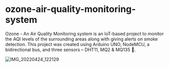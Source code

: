 # ozone-air-quality-monitoring-system
Ozone - An Air Quality Monitoring system is an IoT-based project to monitor the AQI levels of the surrounding areas along with giving alerts on smoke detection. This project was created using Arduino UNO, NodeMCU, a bidirectional bus, and three sensors – DHT11, MQ2 & MQ135 :rotating_light:.

![IMG_20220424_122129](https://github.com/melita-celia/ozone-air-quality-monitoring-system/assets/81091281/5e1e27e3-2a03-409a-9109-cf0d516bed5e)
